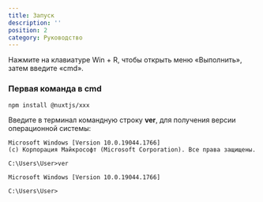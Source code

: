 ```yaml
---
title: Запуск
description: ''
position: 2
category: Руководство
---
```

Нажмите на клавиатуре Win + R, чтобы открыть меню «Выполнить», затем введите «cmd».

### Первая команда в cmd

  <code-block label="NPM">

```bash
npm install @nuxtjs/xxx
```

  </code-block>
</code-group>

Введите в терминал командную строку <b>ver</b>, для получения версии операционной системы:

```cmd[cmd]
Microsoft Windows [Version 10.0.19044.1766]
(c) Корпорация Майкрософт (Microsoft Corporation). Все права защищены.

C:\Users\User>ver

Microsoft Windows [Version 10.0.19044.1766]

C:\Users\User>

```
